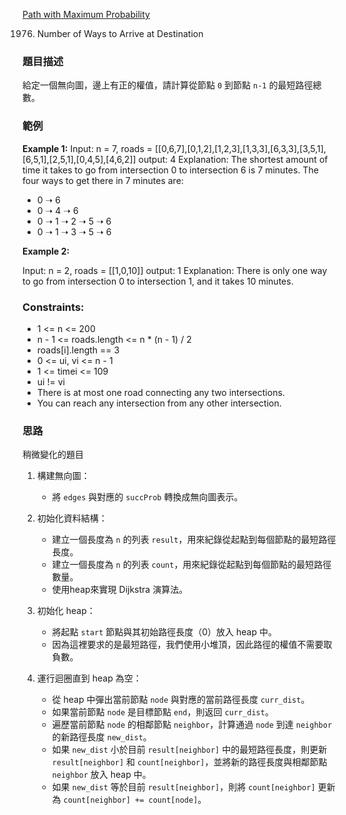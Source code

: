 [Path with Maximum Probability](https://leetcode.com/problems/number-of-ways-to-arrive-at-destination)

1976. Number of Ways to Arrive at Destination

### 題目描述

給定一個無向圖，邊上有正的權值，請計算從節點 `0` 到節點 `n-1` 的最短路徑總數。

### 範例

**Example 1:**
Input: n = 7, roads = [[0,6,7],[0,1,2],[1,2,3],[1,3,3],[6,3,3],[3,5,1],[6,5,1],[2,5,1],[0,4,5],[4,6,2]]
output: 4
Explanation:
The shortest amount of time it takes to go from intersection 0 to intersection 6 is 7 minutes.
The four ways to get there in 7 minutes are:
- 0 ➝ 6
- 0 ➝ 4 ➝ 6
- 0 ➝ 1 ➝ 2 ➝ 5 ➝ 6
- 0 ➝ 1 ➝ 3 ➝ 5 ➝ 6

**Example 2:**

Input: n = 2, roads = [[1,0,10]]
output: 1
Explanation:
There is only one way to go from intersection 0 to intersection 1, and it takes 10 minutes.

### Constraints:

- 1 <= n <= 200
- n - 1 <= roads.length <= n * (n - 1) / 2
- roads[i].length == 3
- 0 <= ui, vi <= n - 1
- 1 <= timei <= 109
- ui != vi
- There is at most one road connecting any two intersections.
- You can reach any intersection from any other intersection.

### 思路

稍微變化的題目

1. 構建無向圖：
   - 將 `edges` 與對應的 `succProb` 轉換成無向圖表示。

2. 初始化資料結構：
   - 建立一個長度為 `n` 的列表 `result`，用來紀錄從起點到每個節點的最短路徑長度。
   - 建立一個長度為 `n` 的列表 `count`，用來紀錄從起點到每個節點的最短路徑數量。
   - 使用heap來實現 Dijkstra 演算法。

3. 初始化 heap：
   - 將起點 `start` 節點與其初始路徑長度（0）放入 heap 中。
   - 因為這裡要求的是最短路徑，我們使用小堆頂，因此路徑的權值不需要取負數。

4. 運行迴圈直到 heap 為空：
   - 從 heap 中彈出當前節點 `node` 與對應的當前路徑長度 `curr_dist`。
   - 如果當前節點 `node` 是目標節點 `end`，則返回 `curr_dist`。
   - 遍歷當前節點 `node` 的相鄰節點 `neighbor`，計算通過 `node` 到達 `neighbor` 的新路徑長度 `new_dist`。
   - 如果 `new_dist` 小於目前 `result[neighbor]` 中的最短路徑長度，則更新 `result[neighbor]` 和 `count[neighbor]`，並將新的路徑長度與相鄰節點 `neighbor` 放入 heap 中。
   - 如果 `new_dist` 等於目前 `result[neighbor]`，則將 `count[neighbor]` 更新為 `count[neighbor] += count[node]`。




